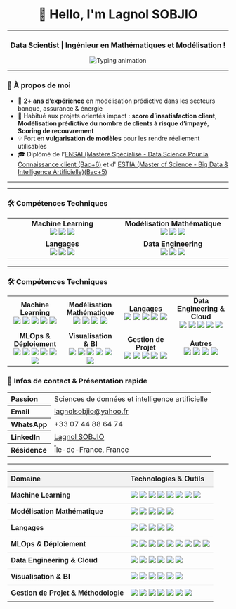 <h1 align="center">👋 Hello, I'm Lagnol SOBJIO</h1>

---

<h3 align="center">Data Scientist | Ingénieur en Mathématiques et Modélisation !</h3>

<div align="center">
  <img src="https://readme-typing-svg.herokuapp.com?font=Fira+Code&weight=900&size=15&pause=50&color=00ADB5&center=true&vCenter=true&multiline=true&width=1000&lines=🧠+Machine+Learning+%7C+Deep+Learning+%7C+MLOps+%7C+Scoring+%7C+Data+Storytelling;+CI%2FCD+%7C+API+FastAPI+%7C+Streamlit...()" alt="Typing animation" />
</div>


---

### 🌱 À propos de moi

- 🎯 **2+ ans d’expérience** en modélisation prédictive dans les secteurs banque, assurance & énergie
- 🤝 Habitué aux projets orientés impact : **score d’insatisfaction client**, **Modélisation prédictive du nombre de clients à risque d’impayé**, **Scoring de recouvrement**
- 💡 Fort en **vulgarisation de modèles** pour les rendre réellement utilisables
- 🎓 Diplômé  de l’[ENSAI (Mastère Spécialisé - Data Science Pour la Connaissance client (Bac+6)](https://ensai.fr/mastere-specialise-data-science-pour-la-connaissance-client/) et d' [ESTIA (Master of Science - Big Data & Intelligence Artificielle)(Bac+5)](https://www.estia.fr/formations/master/masteres-specialises/msc-master-of-science-bihar-big-data-ai/)
---


---
<h3>🛠️ Compétences Techniques</h3>

<table align="center">
  <tr>
    <td align="center" width="25%">
      <strong>Machine Learning</strong><br>
      <img src="https://img.shields.io/badge/scikit--learn-%23F7931E.svg?style=for-the-badge&logo=scikit-learn&logoColor=white">
      <img src="https://img.shields.io/badge/TensorFlow-%23FF6F00.svg?style=for-the-badge&logo=TensorFlow&logoColor=white">
      <img src="https://img.shields.io/badge/PyTorch-%23EE4C2C.svg?style=for-the-badge&logo=PyTorch&logoColor=white">
    </td>
    <td align="center" width="25%">
      <strong>Modélisation Mathématique</strong><br>
      <img src="https://img.shields.io/badge/ARIMA-Time_Series-007ACC?style=for-the-badge&logo=mathworks&logoColor=white">
      <img src="https://img.shields.io/badge/Optimization-Mathematical-009688?style=for-the-badge">
      <img src="https://img.shields.io/badge/Bayesian-Networks-FF5722?style=for-the-badge">
    </td>
  </tr>
  <tr>
    <td align="center" width="25%">
      <strong>Langages</strong><br>
      <img src="https://img.shields.io/badge/python-3670A0?style=for-the-badge&logo=python&logoColor=ffdd54">
      <img src="https://img.shields.io/badge/r-%23276DC3.svg?style=for-the-badge&logo=r&logoColor=white">
      <img src="https://img.shields.io/badge/sql-%2307405e.svg?style=for-the-badge&logo=amazon-dynamodb&logoColor=white">
    </td>
    <td align="center" width="25%">
      <strong>Data Engineering</strong><br>
      <img src="https://img.shields.io/badge/AWS-%23FF9900.svg?style=for-the-badge&logo=amazon-aws&logoColor=white">
      <img src="https://img.shields.io/badge/Snowflake-%23292929.svg?style=for-the-badge&logo=snowflake&logoColor=white">
      <img src="https://img.shields.io/badge/apachespark-%23E35A16.svg?style=for-the-badge&logo=apachespark&logoColor=white">
    </td>
  </tr>
</table>

---













<h3>🛠️ Compétences Techniques</h3>

<table align="center" style="width: 100%; text-align: center; font-family: sans-serif;">
  <tr>
    <td width="25%">
      <strong>Machine Learning</strong><br>
      <img src="https://img.shields.io/badge/scikit--learn-F7931E?style=for-the-badge&logo=scikit-learn&logoColor=white">
      <img src="https://img.shields.io/badge/XGBoost-ensemble-E53935?style=for-the-badge">
      <img src="https://img.shields.io/badge/LightGBM-boosting-4CAF50?style=for-the-badge">
      <img src="https://img.shields.io/badge/TensorFlow-FF6F00?style=for-the-badge&logo=TensorFlow&logoColor=white">
      <img src="https://img.shields.io/badge/PyTorch-EE4C2C?style=for-the-badge&logo=PyTorch&logoColor=white">
    </td>
    <td width="25%">
      <strong>Modélisation Mathématique</strong><br>
      <img src="https://img.shields.io/badge/ARIMA-Time_Series-007ACC?style=for-the-badge">
      <img src="https://img.shields.io/badge/Optimisation-Mathématique-009688?style=for-the-badge">
      <img src="https://img.shields.io/badge/Bayesien-Inférence-FF5722?style=for-the-badge">
      <img src="https://img.shields.io/badge/MCMC-Probabilistic-9C27B0?style=for-the-badge">
    </td>
    <td width="25%">
      <strong>Langages</strong><br>
      <img src="https://img.shields.io/badge/Python-3670A0?style=for-the-badge&logo=python&logoColor=ffdd54">
      <img src="https://img.shields.io/badge/R-276DC3?style=for-the-badge&logo=r&logoColor=white">
      <img src="https://img.shields.io/badge/SQL-07405e?style=for-the-badge&logo=postgresql&logoColor=white">
      <img src="https://img.shields.io/badge/Bash-4EAA25?style=for-the-badge&logo=gnubash&logoColor=white">
      <img src="https://img.shields.io/badge/PySpark-BigData-E25A1C?style=for-the-badge&logo=apachespark&logoColor=white">
    </td>
    <td width="25%">
      <strong>Data Engineering & Cloud</strong><br>
      <img src="https://img.shields.io/badge/AWS-FF9900?style=for-the-badge&logo=amazonaws&logoColor=white">
      <img src="https://img.shields.io/badge/Snowflake-56B9EB?style=for-the-badge&logo=snowflake&logoColor=white">
      <img src="https://img.shields.io/badge/Spark-E25A1C?style=for-the-badge&logo=apachespark&logoColor=white">
      <img src="https://img.shields.io/badge/Hadoop-66CCFF?style=for-the-badge&logo=apachehadoop&logoColor=white">
      <img src="https://img.shields.io/badge/GCP-4285F4?style=for-the-badge&logo=googlecloud&logoColor=white">
    </td>
  </tr>
  <tr>
    <td>
      <strong>MLOps & Déploiement</strong><br>
      <img src="https://img.shields.io/badge/FastAPI-009688?style=for-the-badge">
      <img src="https://img.shields.io/badge/Docker-2496ED?style=for-the-badge&logo=docker&logoColor=white">
      <img src="https://img.shields.io/badge/Airflow-017CEE?style=for-the-badge&logo=apacheairflow&logoColor=white">
      <img src="https://img.shields.io/badge/Streamlit-F14C8D?style=for-the-badge&logo=streamlit&logoColor=white">
      <img src="https://img.shields.io/badge/MLflow-F65E3B?style=for-the-badge">
      <img src="https://img.shields.io/badge/Kubernetes-326CE5?style=for-the-badge&logo=kubernetes&logoColor=white">
    </td>
    <td>
      <strong>Visualisation & BI</strong><br>
      <img src="https://img.shields.io/badge/PowerBI-F2C811?style=for-the-badge&logo=powerbi&logoColor=white">
      <img src="https://img.shields.io/badge/Tableau-E97627?style=for-the-badge&logo=tableau&logoColor=white">
      <img src="https://img.shields.io/badge/Matplotlib-11557C?style=for-the-badge">
      <img src="https://img.shields.io/badge/Seaborn-4C72B0?style=for-the-badge">
      <img src="https://img.shields.io/badge/Plotly-3F4F75?style=for-the-badge">
      <img src="https://img.shields.io/badge/Dash-119DFF?style=for-the-badge">
    </td>
    <td>
      <strong>Gestion de Projet</strong><br>
      <img src="https://img.shields.io/badge/Agile/Scrum-795548?style=for-the-badge">
      <img src="https://img.shields.io/badge/Git-F05032?style=for-the-badge&logo=git&logoColor=white">
      <img src="https://img.shields.io/badge/CI/CD-0A66C2?style=for-the-badge">
      <img src="https://img.shields.io/badge/Markdown-000000?style=for-the-badge&logo=markdown&logoColor=white">
      <img src="https://img.shields.io/badge/Sphinx-3C3C3C?style=for-the-badge">
    </td>
    <td>
      <strong>Autres</strong><br>
      <img src="https://img.shields.io/badge/Data_Governance-607D8B?style=for-the-badge">
      <img src="https://img.shields.io/badge/ML_Lifecycle-3E4E88?style=for-the-badge">
      <img src="https://img.shields.io/badge/DVC-945DD6?style=for-the-badge">
      <img src="https://img.shields.io/badge/ONNX-005CED?style=for-the-badge">
    </td>
  </tr>
</table>
















### 📇 **Infos de contact & Présentation rapide**


<table align="center">
  <tr>
    <th align="left">Passion</th>
    <td>Sciences de données et intelligence artificielle</td>
  </tr>
  <tr>
    <th align="left"> Email</th>
    <td><a href="mailto:lagnolsobjio@yahoo.fr">lagnolsobjio@yahoo.fr</a></td>
  </tr>
  <tr>
    <th align="left"> WhatsApp</th>
    <td>+33 07 44 88 64 74</td>
  </tr>
  <tr>
    <th align="left">LinkedIn</th>
    <td><a href="https://www.linkedin.com/in/lagnol-sobjio/">Lagnol SOBJIO</a></td>
  </tr>
  <tr>
    <th align="left">Résidence</th>
    <td>Île-de-France, France</td>
  </tr>
</table>

---



<table align="center" style="border-collapse: collapse; width: 100%; font-family: sans-serif;">
  <thead>
    <tr style="background-color: #f2f2f2;">
      <th align="left" style="padding: 8px; border-bottom: 2px solid #ddd;">Domaine</th>
      <th align="left" style="padding: 8px; border-bottom: 2px solid #ddd;">Technologies & Outils</th>
    </tr>
  </thead>
  <tbody>
    <tr>
      <td style="padding: 8px; border-bottom: 1px solid #eee;"><strong>Machine Learning</strong></td>
      <td style="padding: 8px; border-bottom: 1px solid #eee;">
        <img src="https://img.shields.io/badge/Scikit--learn-ML-F7931E?style=flat-square">
        <img src="https://img.shields.io/badge/XGBoost-Ensemble-E53935?style=flat-square">
        <img src="https://img.shields.io/badge/LightGBM-Gradient_Boosting-4CAF50?style=flat-square">
        <img src="https://img.shields.io/badge/CatBoost-Boosting-FFC107?style=flat-square">
        <img src="https://img.shields.io/badge/TensorFlow-Deep_Learning-FF6F00?style=flat-square">
        <img src="https://img.shields.io/badge/PyTorch-Deep_Learning-EE4C2C?style=flat-square">
        <img src="https://img.shields.io/badge/Keras-API-E91E63?style=flat-square">
        <img src="https://img.shields.io/badge/Statsmodels-Statistical-009688?style=flat-square">
      </td>
    </tr>
    <tr>
      <td style="padding: 8px; border-bottom: 1px solid #eee;"><strong>Modélisation Mathématique</strong></td>
      <td style="padding: 8px; border-bottom: 1px solid #eee;">
        <img src="https://img.shields.io/badge/Modèle_Linéaire-Statsmodels-009688?style=flat-square">
        <img src="https://img.shields.io/badge/ARIMA-Time_Series-007ACC?style=flat-square">
        <img src="https://img.shields.io/badge/Optimisation-Convexe-FF5722?style=flat-square">
        <img src="https://img.shields.io/badge/MCMC-Probabilistic-9C27B0?style=flat-square">
        <img src="https://img.shields.io/badge/SDE-Diff_Stochastique-3F51B5?style=flat-square">
      </td>
    </tr>
    <tr>
      <td style="padding: 8px; border-bottom: 1px solid #eee;"><strong>Langages</strong></td>
      <td style="padding: 8px; border-bottom: 1px solid #eee;">
        <img src="https://img.shields.io/badge/Python-3.10-3776AB?style=flat-square&logo=python&logoColor=white">
        <img src="https://img.shields.io/badge/R-Statistique-276DC3?style=flat-square&logo=r&logoColor=white">
        <img src="https://img.shields.io/badge/SQL-Database-CC2927?style=flat-square&logo=sqlite&logoColor=white">
        <img src="https://img.shields.io/badge/PySpark-BigData-E25A1C?style=flat-square&logo=apache-spark&logoColor=white">
        <img src="https://img.shields.io/badge/Bash-Scripting-4EAA25?style=flat-square&logo=gnubash&logoColor=white">
      </td>
    </tr>
    <tr>
      <td style="padding: 8px; border-bottom: 1px solid #eee;"><strong>MLOps & Déploiement</strong></td>
      <td style="padding: 8px; border-bottom: 1px solid #eee;">
        <img src="https://img.shields.io/badge/FastAPI-API-009688?style=flat-square">
        <img src="https://img.shields.io/badge/Docker-Container-2496ED?style=flat-square&logo=docker&logoColor=white">
        <img src="https://img.shields.io/badge/Airflow-Orchestration-017CEE?style=flat-square&logo=apache-airflow&logoColor=white">
        <img src="https://img.shields.io/badge/MLflow-Tracking-F65E3B?style=flat-square">
        <img src="https://img.shields.io/badge/Streamlit-App-F14C8D?style=flat-square&logo=streamlit&logoColor=white">
        <img src="https://img.shields.io/badge/GitHub_Actions-CI/CD-2088FF?style=flat-square&logo=githubactions&logoColor=white">
        <img src="https://img.shields.io/badge/DVC-Data_Versioning-945DD6?style=flat-square">
        <img src="https://img.shields.io/badge/ONNX-Interop-005CED?style=flat-square">
        <img src="https://img.shields.io/badge/Kubernetes-Basic-326CE5?style=flat-square&logo=kubernetes&logoColor=white">
      </td>
    </tr>
    <tr>
      <td style="padding: 8px; border-bottom: 1px solid #eee;"><strong>Data Engineering & Cloud</strong></td>
      <td style="padding: 8px; border-bottom: 1px solid #eee;">
        <img src="https://img.shields.io/badge/Snowflake-Cloud_Data-56B9EB?style=flat-square">
        <img src="https://img.shields.io/badge/AWS-S3_Lambda_EC2-FF9900?style=flat-square&logo=amazonaws&logoColor=white">
        <img src="https://img.shields.io/badge/BigQuery-GCP-4285F4?style=flat-square&logo=googlecloud&logoColor=white">
        <img src="https://img.shields.io/badge/GCP-Cloud_Platform-34A853?style=flat-square&logo=googlecloud&logoColor=white">
        <img src="https://img.shields.io/badge/Spark-Processing-E25A1C?style=flat-square&logo=apachespark&logoColor=white">
        <img src="https://img.shields.io/badge/Hadoop-Storage-66CCFF?style=flat-square&logo=apachehadoop&logoColor=white">
      </td>
    </tr>
    <tr>
      <td style="padding: 8px; border-bottom: 1px solid #eee;"><strong>Visualisation & BI</strong></td>
      <td style="padding: 8px; border-bottom: 1px solid #eee;">
        <img src="https://img.shields.io/badge/PowerBI-Business_Intelligence-F2C811?style=flat-square&logo=powerbi&logoColor=white">
        <img src="https://img.shields.io/badge/Tableau-Dashboard-E97627?style=flat-square&logo=tableau&logoColor=white">
        <img src="https://img.shields.io/badge/Matplotlib-Plotting-11557C?style=flat-square">
        <img src="https://img.shields.io/badge/Seaborn-Stats_Visual-4C72B0?style=flat-square">
        <img src="https://img.shields.io/badge/Plotly-Interactive-3F4F75?style=flat-square">
        <img src="https://img.shields.io/badge/Dash-Web_App-119DFF?style=flat-square">
      </td>
    </tr>
    <tr>
      <td style="padding: 8px;"><strong>Gestion de Projet & Méthodologie</strong></td>
      <td style="padding: 8px;">
        <img src="https://img.shields.io/badge/Agile/Scrum-Methodology-795548?style=flat-square">
        <img src="https://img.shields.io/badge/Git-Version_Control-F05032?style=flat-square&logo=git&logoColor=white">
        <img src="https://img.shields.io/badge/CI/CD-Automation-0A66C2?style=flat-square">
        <img src="https://img.shields.io/badge/Markdown-Docs-000000?style=flat-square&logo=markdown&logoColor=white">
        <img src="https://img.shields.io/badge/Sphinx-Doc_Generator-3C3C3C?style=flat-square">
        <img src="https://img.shields.io/badge/ML_Lifecycle-End_to_End-3E4E88?style=flat-square">
        <img src="https://img.shields.io/badge/Data_Governance-Standards-607D8B?style=flat-square">
      </td>
    </tr>
  </tbody>
</table>


